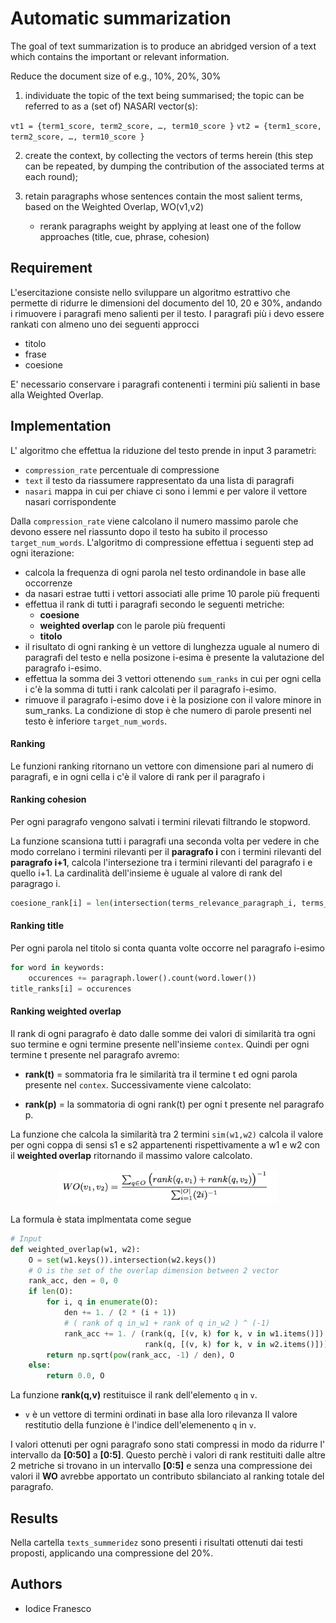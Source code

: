 # Automatic summarization

The goal of text summarization is to produce an abridged version of a text which contains the important or relevant information. 

Reduce the document size of e.g., 10%, 20%, 30%

1. individuate the topic of the text being summarised; the topic can be referred to as a (set of) NASARI vector(s):

`vt1 = {term1_score, term2_score, …, term10_score }`
`vt2 = {term1_score, term2_score, …, term10_score }`

2. create the context, by collecting the vectors of terms herein (this step can be repeated, by dumping the contribution of the
associated terms at each round);

3. retain paragraphs whose sentences contain the most salient terms, based on the Weighted Overlap, WO(v1,v2)
    - rerank paragraphs weight by applying at least one of the follow approaches (title, cue, phrase, cohesion) 

## Requirement
L'esercitazione consiste nello sviluppare un algoritmo estrattivo che permette di ridurre le dimensioni del documento del 10, 20 e 30%, andando i rimuovere i paragrafi meno salienti per il testo.
I paragrafi più i devo essere rankati con almeno uno dei seguenti approcci 
- titolo
- frase
- coesione

E' necessario conservare i paragrafi contenenti i termini più salienti in base alla Weighted Overlap.

## Implementation

L' algoritmo che effettua la riduzione del testo prende in input 3 parametri: 
- `compression_rate` percentuale di compressione
- `text` il testo da riassumere rappresentato da una lista di paragrafi
- `nasari` mappa in cui per chiave ci sono i lemmi e per valore il vettore nasari corrispondente

Dalla `compression_rate` viene calcolano il numero massimo parole che devono essere nel riassunto dopo il testo ha subito il processo `target_num_words`.
L'algoritmo di compressione effettua i seguenti step ad ogni iterazione:
 - calcola la frequenza di ogni parola nel testo ordinandole in base alle occorrenze
 - da nasari estrae tutti i vettori associati alle prime 10 parole più frequenti
 - effettua il rank di tutti i paragrafi secondo le seguenti metriche:
    - **coesione**
    - **weighted overlap** con le parole più frequenti
    - **titolo**
 - il risultato di ogni ranking è un vettore di lunghezza uguale al numero di paragrafi del testo e nella posizone i-esima è presente la valutazione del paragrafo i-esimo.
 - effettua la somma dei 3 vettori ottenendo `sum_ranks` in cui per ogni cella i c'è la somma di tutti i rank calcolati per il paragrafo i-esimo.
 - rimuove il paragrafo i-esimo dove i è la posizione con il valore minore in sum_ranks.
La condizione di stop è che numero di parole presenti nel testo è inferiore `target_num_words`.

#### Ranking 

Le funzioni ranking ritornano un vettore con dimensione pari al numero di paragrafi, e in ogni cella i c'è il valore di rank per il paragrafo i
 
#### Ranking cohesion
Per ogni paragrafo vengono salvati i termini rilevati filtrando le stopword.

La funzione scansiona tutti i paragrafi una seconda volta per vedere in che modo correlano i termini rilevanti per il **paragrafo i** con i termini rilevanti del **paragrafo i+1**, calcola l'intersezione tra i termini rilevanti del paragrafo i e quello i+1. La cardinalità dell'insieme è uguale al valore di rank del paragrago i.

~~~~python
coesione_rank[i] = len(intersection(terms_relevance_paragraph_i, terms_relevance_paragraph_i+1))
~~~~

#### Ranking title

Per ogni parola nel titolo si conta quanta volte occorre nel paragrafo i-esimo
~~~~python
for word in keywords:
    occurences += paragraph.lower().count(word.lower())
title_ranks[i] = occurences
~~~~
#### Ranking weighted overlap

Il rank di ogni paragrafo è dato dalle somme dei valori di similarità tra ogni suo termine e ogni termine presente nell'insieme `contex`.
Quindi per ogni termine t presente nel paragrafo avremo:
- **rank(t)** = sommatoria fra le similarità tra il termine t ed ogni parola presente nel `contex`. 
Successivamente viene calcolato:

- **rank(p)** = la sommatoria di ogni rank(t) per ogni t presente nel paragrafo p.

La funzione che calcola la similarità tra 2 termini `sim(w1,w2)` calcola il valore per ogni coppa di sensi s1 e s2 appartenenti rispettivamente a w1 e w2 con il **weighted overlap** ritornando il massimo valore calcolato.

<p align="center">
  <img src="img/wo.png" width="70%" height="70%"/>
</p>

La formula è stata implmentata come segue
~~~~python
# Input
def weighted_overlap(w1, w2):
    O = set(w1.keys()).intersection(w2.keys())
    # O is the set of the overlap dimension between 2 vector
    rank_acc, den = 0, 0
    if len(O):
        for i, q in enumerate(O):
            den += 1. / (2 * (i + 1))
            # ( rank of q in_w1 + rank of q in_w2 ) ^ (-1)
            rank_acc += 1. / (rank(q, [(v, k) for k, v in w1.items()]) + 
                              rank(q, [(v, k) for k, v in w2.items()]))
        return np.sqrt(pow(rank_acc, -1) / den), O
    else:
        return 0.0, O
~~~~

La funzione **rank(q,v)** restituisce il rank dell'elemento `q` in `v`.
 - `v` è un vettore di termini ordinati in base alla loro rilevanza
Il valore restitutio della funzione è l'indice dell'elemenento `q` in `v`.

I valori ottenuti per ogni paragrafo sono stati compressi in modo da ridurre l' intervallo da **[0:50]** a **[0:5]**. 
Questo perchè i valori di rank restituiti dalle altre 2 metriche si trovano in un intervallo **[0:5]** e senza una compressione dei valori il **WO** avrebbe apportato un contributo sbilanciato al ranking totale del paragrafo.

## Results

Nella cartella `texts_summeridez` sono presenti i risultati ottenuti dai testi proposti, applicando una compressione del 20%. 

## Authors

- Iodice Franesco
